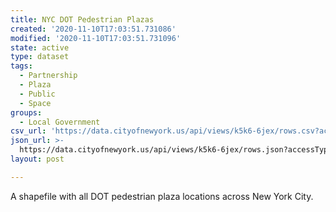 ```yaml
---
title: NYC DOT Pedestrian Plazas
created: '2020-11-10T17:03:51.731086'
modified: '2020-11-10T17:03:51.731096'
state: active
type: dataset
tags:
  - Partnership
  - Plaza
  - Public
  - Space
groups:
  - Local Government
csv_url: 'https://data.cityofnewyork.us/api/views/k5k6-6jex/rows.csv?accessType=DOWNLOAD'
json_url: >-
  https://data.cityofnewyork.us/api/views/k5k6-6jex/rows.json?accessType=DOWNLOAD
layout: post

---
```

A shapefile with all DOT pedestrian plaza locations across New York City.
